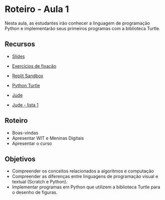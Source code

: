 # Roteiro - Aula 1

Nesta aula, as estudantes irão conhecer a linguagem de programação Python e implementarão
seus primeiros programas com a biblioteca Turtle.

## Recursos

- [Slides](https://ensino-ufba.github.io/tomorrow-ppm1/ilp/)
- [Exercícios de fixação](https://ensino-ufba.github.io/tomorrow-ppm1/ilp/ex-introducao)

- [Replit Sandbox](https://replit.com/@Christinavon/TediousSandbox)

- [Python Turtle](https://docs.python.org/3/library/turtle.html#)

- [Jude](http://jude.dcc.ufba.br/)
- [Jude - lista 1](http://jude.dcc.ufba.br/app/contests/375)


## Roteiro

- Boas-vindas
- Apresentar WIT e Meninas Digitais
- Apresentar o curso

## Objetivos

- Compreender os conceitos relacionados a algoritmos e computação
- Compreender as diferenças entre linguagens de programação visual e textual (Scratch
e Python).
- Implementar programas em Python que utilizem a biblioteca Turtle para o desenho
de figuras.

